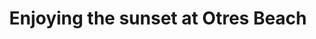 ---
title: Enjoying the sunset at Otres Beach
category: blog
lat: 10.57806
lng: 103.54738
image: https://s3-us-west-2.amazonaws.com/travels2013/2014-01-22 02:42:13 PST.jpg
observation: 20140122024213PST
---